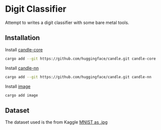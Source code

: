 # Digit Classifier

Attempt to writes a digit classifier with some bare metal tools.

## Installation

Install [candle-core](https://github.com/huggingface/candle)

```bash
cargo add --git https://github.com/huggingface/candle.git candle-core
```

Install [candle-nn](https://github.com/huggingface/candle)

```bash
cargo add --git https://github.com/huggingface/candle.git candle-nn
```

Install [image](https://github.com/image-rs/image)

```bash
cargo add image
```

## Dataset

The dataset used is the from Kaggle [MNIST as .jpg](https://www.kaggle.com/datasets/scolianni/mnistasjpg)
